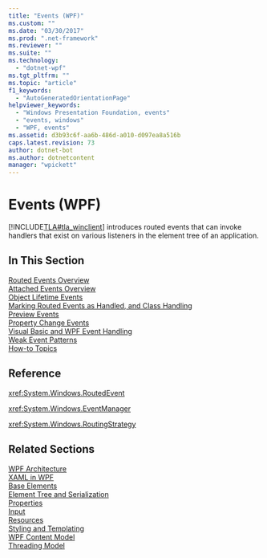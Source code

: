 ```yaml
---
title: "Events (WPF)"
ms.custom: ""
ms.date: "03/30/2017"
ms.prod: ".net-framework"
ms.reviewer: ""
ms.suite: ""
ms.technology: 
  - "dotnet-wpf"
ms.tgt_pltfrm: ""
ms.topic: "article"
f1_keywords: 
  - "AutoGeneratedOrientationPage"
helpviewer_keywords: 
  - "Windows Presentation Foundation, events"
  - "events, windows"
  - "WPF, events"
ms.assetid: d3b93c6f-aa6b-486d-a010-d097ea8a516b
caps.latest.revision: 73
author: dotnet-bot
ms.author: dotnetcontent
manager: "wpickett"
---
```

# Events (WPF)
[!INCLUDE[TLA#tla_winclient](../../../../includes/tlasharptla-winclient-md.md)] introduces routed events that can invoke handlers that exist on various listeners in the element tree of an application.  
  
## In This Section  
 [Routed Events Overview](../../../../docs/framework/wpf/advanced/routed-events-overview.md)  
 [Attached Events Overview](../../../../docs/framework/wpf/advanced/attached-events-overview.md)  
 [Object Lifetime Events](../../../../docs/framework/wpf/advanced/object-lifetime-events.md)  
 [Marking Routed Events as Handled, and Class Handling](../../../../docs/framework/wpf/advanced/marking-routed-events-as-handled-and-class-handling.md)  
 [Preview Events](../../../../docs/framework/wpf/advanced/preview-events.md)  
 [Property Change Events](../../../../docs/framework/wpf/advanced/property-change-events.md)  
 [Visual Basic and WPF Event Handling](../../../../docs/framework/wpf/advanced/visual-basic-and-wpf-event-handling.md)  
 [Weak Event Patterns](../../../../docs/framework/wpf/advanced/weak-event-patterns.md)  
 [How-to Topics](../../../../docs/framework/wpf/advanced/events-how-to-topics.md)  
  
## Reference  
 <xref:System.Windows.RoutedEvent>  
  
 <xref:System.Windows.EventManager>  
  
 <xref:System.Windows.RoutingStrategy>  
  
## Related Sections  
 [WPF Architecture](../../../../docs/framework/wpf/advanced/wpf-architecture.md)  
  [XAML in WPF](../../../../docs/framework/wpf/advanced/xaml-in-wpf.md)  
  [Base Elements](../../../../docs/framework/wpf/advanced/base-elements.md)  
  [Element Tree and Serialization](../../../../docs/framework/wpf/advanced/element-tree-and-serialization.md)  
  [Properties](../../../../docs/framework/wpf/advanced/properties-wpf.md)  
  [Input](../../../../docs/framework/wpf/advanced/input-wpf.md)  
  [Resources](../../../../docs/framework/wpf/advanced/resources-wpf.md)  
  [Styling and Templating](../../../../docs/framework/wpf/controls/styling-and-templating.md)  
  [WPF Content Model](../../../../docs/framework/wpf/controls/wpf-content-model.md)  
  [Threading Model](../../../../docs/framework/wpf/advanced/threading-model.md)
